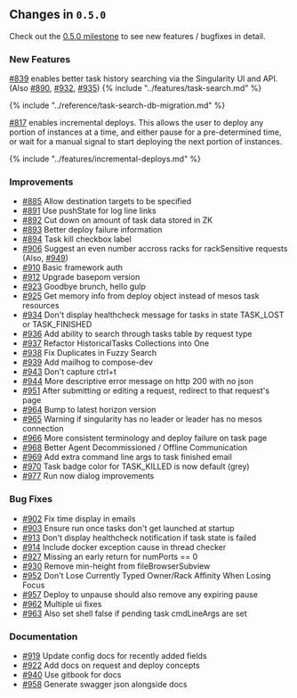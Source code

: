 ## Changes in `0.5.0`

Check out the [0.5.0 milestone](https://github.com/HubSpot/Singularity/issues?q=milestone%3A0.5.0+is%3Aclosed) to see new features / bugfixes in detail.

### New Features

[#839](https://github.com/HubSpot/Singularity/pull/839) enables better task history searching via the Singularity UI and API. (Also [#890](https://github.com/HubSpot/Singularity/pull/890), [#932](https://github.com/HubSpot/Singularity/pull/932), [#935](https://github.com/HubSpot/Singularity/pull/935))
{% include "../features/task-search.md" %}

{% include "../reference/task-search-db-migration.md" %}

[#817](https://github.com/HubSpot/Singularity/pull/817) enables incremental deploys. This allows the user to deploy any portion of instances at a time, and either pause for a pre-determined time, or wait for a manual signal to start deploying the next portion of instances.

{% include "../features/incremental-deploys.md" %}


### Improvements

- [#885](https://github.com/HubSpot/Singularity/pull/885) Allow destination targets to be specified
- [#891](https://github.com/HubSpot/Singularity/pull/891) Use pushState for log line links
- [#892](https://github.com/HubSpot/Singularity/pull/892) Cut down on amount of task data stored in ZK
- [#893](https://github.com/HubSpot/Singularity/pull/893) Better deploy failure information
- [#894](https://github.com/HubSpot/Singularity/pull/894) Task kill checkbox label
- [#906](https://github.com/HubSpot/Singularity/pull/906) Suggest an even number accross racks for rackSensitive requests (Also, [#949](https://github.com/HubSpot/Singularity/pull/949))
- [#910](https://github.com/HubSpot/Singularity/pull/910) Basic framework auth
- [#912](https://github.com/HubSpot/Singularity/pull/921) Upgrade basepom version
- [#923](https://github.com/HubSpot/Singularity/pull/923) Goodbye brunch, hello gulp
- [#925](https://github.com/HubSpot/Singularity/pull/925) Get memory info from deploy object instead of mesos task resources
- [#934](https://github.com/HubSpot/Singularity/pull/934) Don't display healthcheck message for tasks in state TASK_LOST or TASK_FINISHED 
- [#936](https://github.com/HubSpot/Singularity/pull/936) Add ability to search through tasks table by request type 
- [#937](https://github.com/HubSpot/Singularity/pull/937) Refactor HistoricalTasks Collections into One 
- [#938](https://github.com/HubSpot/Singularity/pull/938) Fix Duplicates in Fuzzy Search 
- [#939](https://github.com/HubSpot/Singularity/pull/939) Add mailhog to compose-dev
- [#943](https://github.com/HubSpot/Singularity/pull/943) Don't capture ctrl+t
- [#944](https://github.com/HubSpot/Singularity/pull/944) More descriptive error message on http 200 with no json
- [#951](https://github.com/HubSpot/Singularity/pull/951) After submitting or editing a request, redirect to that request's page 
- [#964](https://github.com/HubSpot/Singularity/pull/964) Bump to latest horizon version
- [#965](https://github.com/HubSpot/Singularity/pull/965) Warning if singularity has no leader or leader has no mesos connection 
- [#966](https://github.com/HubSpot/Singularity/pull/966) More consistent terminology and deploy failure on task page
- [#968](https://github.com/HubSpot/Singularity/pull/968) Better Agent Decommissioned / Offline Communication 
- [#969](https://github.com/HubSpot/Singularity/pull/969) Add extra command line args to task finished email
- [#970](https://github.com/HubSpot/Singularity/pull/970) Task badge color for TASK_KILLED is now default (grey)
- [#977](https://github.com/HubSpot/Singularity/pull/977) Run now dialog improvements

### Bug Fixes

- [#902](https://github.com/HubSpot/Singularity/pull/902) Fix time display in emails
- [#903](https://github.com/HubSpot/Singularity/pull/903) Ensure run once tasks don't get launched at startup
- [#913](https://github.com/HubSpot/Singularity/pull/913) Don't display healthcheck notification if task state is failed
- [#914](https://github.com/HubSpot/Singularity/pull/914) Include docker exception cause in thread checker
- [#927](https://github.com/HubSpot/Singularity/pull/927) Missing an early return for numPorts == 0
- [#930](https://github.com/HubSpot/Singularity/pull/930) Remove min-height from fileBrowserSubview
- [#952](https://github.com/HubSpot/Singularity/pull/952) Don't Lose Currently Typed Owner/Rack Affinity When Losing Focus
- [#957](https://github.com/HubSpot/Singularity/pull/957) Deploy to unpause should also remove any expiring pause
- [#962](https://github.com/HubSpot/Singularity/pull/962) Multiple ui fixes
- [#963](https://github.com/HubSpot/Singularity/pull/963) Also set shell false if pending task cmdLineArgs are set 

### Documentation

- [#919](https://github.com/HubSpot/Singularity/pull/919) Update config docs for recently added fields
- [#922](https://github.com/HubSpot/Singularity/pull/922) Add docs on request and deploy concepts
- [#940](https://github.com/HubSpot/Singularity/pull/941) Use gitbook for docs
- [#958](https://github.com/HubSpot/Singularity/pull/958) Generate swagger json alongside docs 
